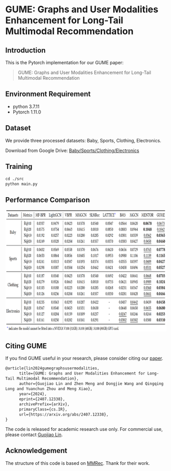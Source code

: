 # GUME: Graphs and User Modalities Enhancement for Long-Tail Multimodal Recommendation

<!-- PROJECT LOGO -->

## Introduction

This is the Pytorch implementation for our GUME paper:

>GUME: Graphs and User Modalities Enhancement for Long-Tail Multimodal Recommendation

## Environment Requirement
- python 3.7.11
- Pytorch 1.11.0

## Dataset

We provide three processed datasets: Baby, Sports, Clothing, Electronics.

Download from Google Drive: [Baby/Sports/Clothing/Electronics](https://drive.google.com/drive/folders/1_j7du9KX30S9PwX8jmHlTmhxOof5WTnS?role=writer)

## Training
  ```
  cd ./src
  python main.py
  ```
## Performance Comparison
<img src="image/result.png" width="900px" height="380px"/>

## Citing GUME
If you find GUME useful in your research, please consider citing our [paper](https://arxiv.org/abs/2407.12338).
```
@article{lin2024gumegraphsusermodalities,
      title={GUME: Graphs and User Modalities Enhancement for Long-Tail Multimodal Recommendation}, 
      author={Guojiao Lin and Zhen Meng and Dongjie Wang and Qingqing Long and Yuanchun Zhou and Meng Xiao},
      year={2024},
      eprint={2407.12338},
      archivePrefix={arXiv},
      primaryClass={cs.IR},
      url={https://arxiv.org/abs/2407.12338}, 
}
```
The code is released for academic research use only. For commercial use, please contact [Guojiao Lin](guojiaolin37@gmail.com).

## Acknowledgement
The structure of this code is  based on [MMRec](https://github.com/enoche/MMRec). Thank for their work.
